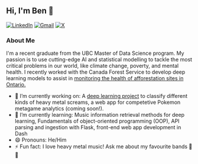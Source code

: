 ## Hi, I'm Ben 👋

[![LinkedIn](https://img.shields.io/badge/linkedin-%230077B5.svg?style=for-the-badge&logo=linkedin&logoColor=white)](https://www.linkedin.com/in/benjamin-frizzell-843436309/)
[![Gmail](https://img.shields.io/badge/Gmail-D14836?style=for-the-badge&logo=gmail&logoColor=white)](mailto:benjamin.frizzell01@gmail.com)
[![X](https://img.shields.io/badge/X-%23000000.svg?style=for-the-badge&logo=X&logoColor=white)](https://x.com/b_frizzell)

### About Me

I'm a recent graduate from the UBC Master of Data Science program. My passion is to use cutting-edge AI and statistical modelling to tackle the most critical problems in our world, like climate change, poverty, and mental health. I recently worked with the Canada Forest Service to develop deep learning models to assist in [monitoring the health of afforestation sites in Ontario.](https://github.com/ptompalski/MDSAfforestationMonitoring)

- 🔭 I’m currently working on: A [deep learning project](https://github.com/bfrizzell01/metal-scream-classifier) to classify different kinds of heavy metal screams, a web app for competetive Pokemon metagame analytics (coming soon!).
- 🌱 I’m currently learning: Music information retrieval methods for deep learning, Fundamentals of object-oriented programming (OOP), API parsing and ingestion with Flask, front-end web app development in Dash
- 😄 Pronouns: He/Him
- ⚡ Fun fact: I love heavy metal music! Ask me about my favourite bands 🤘 🎸 
